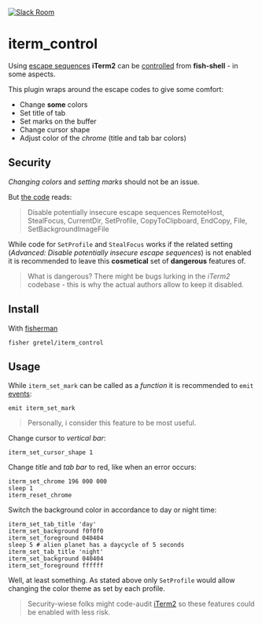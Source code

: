 [![Slack Room][slack-badge]][slack-link]

# iterm_control

Using [escape sequences](https://en.wikipedia.org/wiki/Escape_sequence) **iTerm2** can be [controlled](https://www.iterm2.com/documentation-escape-codes.html) from **fish-shell** - in some aspects.

This plugin wraps around the  escape codes to give some comfort:

* Change __some__ colors
* Set title of tab
* Set marks on the buffer
* Change cursor shape
* Adjust color of the *chrome* (title and tab bar colors)

## Security

*Changing colors* and *setting marks* should not be an issue.

But [the code](https://github.com/gnachman/iTerm2/blob/master/sources/iTermAdvancedSettingsModel.m) reads:

> Disable potentially insecure escape sequences
> RemoteHost, StealFocus, CurrentDir, SetProfile, CopyToClipboard, EndCopy, File, SetBackgroundImageFile

While code for `SetProfile` and `StealFocus` works if the related setting (*Advanced: Disable potentially insecure escape sequences*) is not enabled it is recommended to leave this **cosmetical** set of **dangerous** features of.

> What is dangerous? There might be bugs lurking in the *iTerm2* codebase - this is why the actual authors allow to keep it disabled.

## Install

With [fisherman]

```
fisher gretel/iterm_control
```

## Usage

While `iterm_set_mark` can be called as a *function* it is recommended to `emit` [events](http://fishshell.com/docs/current/#event):

```fish
emit iterm_set_mark
```

> Personally, i consider this feature to be most useful.

Change cursor to _vertical bar_:

```fish
iterm_set_cursor_shape 1
```

Change _title_ and _tab bar_ to red, like when an error occurs:

```fish
iterm_set_chrome 196 000 000
sleep 1
iterm_reset_chrome
```

Switch the background color in accordance to day or night time:

```
iterm_set_tab_title 'day'
iterm_set_background f0f0f0
iterm_set_foreground 040404
sleep 5 # alien planet has a daycycle of 5 seconds
iterm_set_tab_title 'night'
iterm_set_background 040404
iterm_set_foreground ffffff
```

Well, at least something. As stated above only `SetProfile` would allow changing the color theme as set by each profile.

> Security-wiese folks might code-audit [iTerm2](https://github.com/gnachman/iTerm2) so these features could be enabled with less risk.

[slack-link]: https://fisherman-wharf.herokuapp.com/
[slack-badge]: https://fisherman-wharf.herokuapp.com/badge.svg

[fisherman]: https://github.com/fisherman/fisherman
